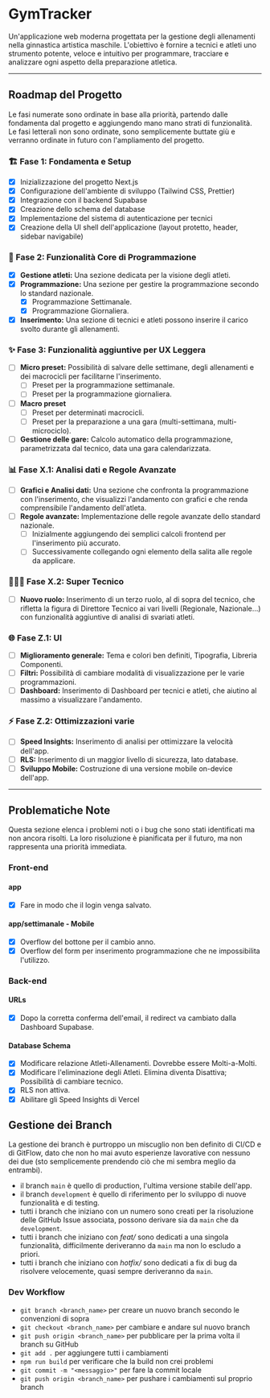 # GymTracker

Un'applicazione web moderna progettata per la gestione degli allenamenti nella ginnastica artistica maschile. L'obiettivo è fornire a tecnici e atleti uno strumento potente, veloce e intuitivo per programmare, tracciare e analizzare ogni aspetto della preparazione atletica.

---

## Roadmap del Progetto

Le fasi numerate sono ordinate in base alla priorità, partendo dalle fondamenta dal progetto e aggiungendo mano mano strati di funzionalità.
Le fasi letterali non sono ordinate, sono semplicemente buttate giù e verranno ordinate in futuro con l'ampliamento del progetto.

### 🏗️ Fase 1: Fondamenta e Setup

- [x] Inizializzazione del progetto Next.js
- [x] Configurazione dell'ambiente di sviluppo (Tailwind CSS, Prettier)
- [x] Integrazione con il backend Supabase
- [x] Creazione dello schema del database
- [x] Implementazione del sistema di autenticazione per tecnici
- [x] Creazione della UI shell dell'applicazione (layout protetto, header, sidebar navigabile)

### 🎯 Fase 2: Funzionalità Core di Programmazione

- [x] **Gestione atleti:** Una sezione dedicata per la visione degli atleti.
- [x] **Programmazione:** Una sezione per gestire la programmazione secondo lo standard nazionale.
  - [x] Programmazione Settimanale.
  - [x] Programmazione Giornaliera.
- [x] **Inserimento:** Una sezione di tecnici e atleti possono inserire il carico svolto durante gli allenamenti.

### ✨ Fase 3: Funzionalità aggiuntive per UX Leggera

- [ ] **Micro preset:** Possibilità di salvare delle settimane, degli allenamenti e dei macrocicli per facilitarne l'inserimento.
  - [ ] Preset per la programmazione settimanale.
  - [ ] Preset per la programmazione giornaliera.
- [ ] **Macro preset**
  - [ ] Preset per determinati macrocicli.
  - [ ] Preset per la preparazione a una gara (multi-settimana, multi-microciclo).
- [ ] **Gestione delle gare:** Calcolo automatico della programmazione, parametrizzata dal tecnico, data una gara calendarizzata.

### 📊 Fase X.1: Analisi dati e Regole Avanzate

- [ ] **Grafici e Analisi dati:** Una sezione che confronta la programmazione con l'inserimento, che visualizzi l'andamento con grafici e che renda comprensibile l'andamento dell'atleta.
- [ ] **Regole avanzate:** Implementazione delle regole avanzate dello standard nazionale.
  - [ ] Inizialmente aggiungendo dei semplici calcoli frontend per l'inserimento più accurato.
  - [ ] Successivamente collegando ogni elemento della salita alle regole da applicare.

### 🧑🏻‍🔧 Fase X.2: Super Tecnico

- [ ] **Nuovo ruolo:** Inserimento di un terzo ruolo, al di sopra del tecnico, che rifletta la figura di Direttore Tecnico ai vari livelli (Regionale, Nazionale...) con funzionalità aggiuntive di analisi di svariati atleti.

### 🌐 Fase Z.1: UI

- [ ] **Miglioramento generale:** Tema e colori ben definiti, Tipografia, Libreria Componenti.
- [ ] **Filtri:** Possibilità di cambiare modalità di visualizzazione per le varie programmazioni.
- [ ] **Dashboard:** Inserimento di Dashboard per tecnici e atleti, che aiutino al massimo a visualizzare l'andamento.

### ⚡ Fase Z.2: Ottimizzazioni varie

- [ ] **Speed Insights:** Inserimento di analisi per ottimizzare la velocità dell'app.
- [ ] **RLS:** Inserimento di un maggior livello di sicurezza, lato database.
- [ ] **Sviluppo Mobile:** Costruzione di una versione mobile on-device dell'app.

---

## Problematiche Note

Questa sezione elenca i problemi noti o i bug che sono stati identificati ma non ancora risolti. La loro risoluzione è pianificata per il futuro, ma non rappresenta una priorità immediata.

### Front-end

#### app

- [x] Fare in modo che il login venga salvato.

#### app/settimanale - Mobile

- [x] Overflow del bottone per il cambio anno.
- [x] Overflow del form per inserimento programmazione che ne impossibilita l'utilizzo.

### Back-end

#### URLs

- [x] Dopo la corretta conferma dell'email, il redirect va cambiato dalla Dashboard Supabase.

#### Database Schema

- [x] Modificare relazione Atleti-Allenamenti. Dovrebbe essere Molti-a-Molti.
- [x] Modificare l'eliminazione degli Atleti. Elimina diventa Disattiva; Possibilità di cambiare tecnico.
- [x] RLS non attiva.
- [x] Abilitare gli Speed Insights di Vercel

## Gestione dei Branch

La gestione dei branch è purtroppo un miscuglio non ben definito di CI/CD e di GitFlow, dato che non ho mai avuto esperienze lavorative con nessuno dei due (sto semplicemente prendendo ciò che mi sembra meglio da entrambi).

- il branch `main` è quello di production, l'ultima versione stabile dell'app.
- il branch `development` è quello di riferimento per lo sviluppo di nuove funzionalità e di testing.
- tutti i branch che iniziano con un numero sono creati per la risoluzione delle GitHub Issue associata, possono derivare sia da `main` che da `development`.
- tutti i branch che iniziano con _feat/_ sono dedicati a una singola funzionalità, difficilmente deriveranno da `main` ma non lo escludo a priori.
- tutti i branch che iniziano con _hotfix/_ sono dedicati a fix di bug da risolvere velocemente, quasi sempre deriveranno da `main`.

### Dev Workflow

- `git branch <branch_name>` per creare un nuovo branch secondo le convenzioni di sopra
- `git checkout <branch_name>` per cambiare e andare sul nuovo branch
- `git push origin <branch_name>` per pubblicare per la prima volta il branch su GitHub
- `git add .` per aggiungere tutti i cambiamenti
- `npm run build` per verificare che la build non crei problemi
- `git commit -m "<messaggio>"` per fare la commit locale
- `git push origin <branch_name>` per pushare i cambiamenti sul proprio branch
